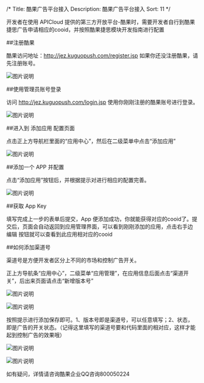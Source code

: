 /*
Title: 酷果广告平台接入
Description: 酷果广告平台接入
Sort: 11
*/


开发者在使用 APICloud 提供的第三方开放平台-酷果时，需要开发者自行到酷果捷思广告申请相应的cooid，并按照酷果捷思模块开发指南进行配置

##注册酷果

酷果访问地址：http://jez.kuguopush.com/register.jsp 如果你还没注册酷果，请先注册账号。

![图片说明](/img/docImage/260.png) 

##使用管理员账号登录

访问 http://jez.kuguopush.com/login.jsp 使用你刚刚注册的酷果账号进行登录。

![图片说明](/img/docImage/261.png)  

##进入到 添加应用 配置页面

点击正上方导航栏里面的“应用中心”，然后在二级菜单中点击“添加应用”

![图片说明](/img/docImage/262.png)  
 
##添加一个 APP 并配置

点击“添加应用”按钮后，并根据提示对进行相应的配置完善。

![图片说明](/img/docImage/263.png)  
 
##获取 App Key

填写完成上一步的表单后提交，App 便添加成功，你就能获得对应的cooid了。提交后，页面会自动返回到应用管理界面，可以看到刚刚添加的应用，点击右手边 编辑 按钮就可以查看到此应用相对应的cooid

##如何添加渠道号

渠道号是方便开发者区分上不同的市场和控制广告开关。

正上方导航条“应用中心”，二级菜单“应用管理”，在应用信息后面点击“渠道开关”，后出来页面请点击“新增版本号”

![图片说明](/img/docImage/264.png)

![图片说明](/img/docImage/265.png)

按照提示进行添加保存即可。1、版本号即是渠道号，可以任意填写；2、状态，即是广告的开关状态。（记得这里填写的渠道号要和代码里面的相对应，这样才能起到控制广告的效果哦）

![图片说明](/img/docImage/266.png)

![图片说明](/img/docImage/267.png)
 
如有疑问，详情请咨询酷果企业QQ咨询800050224